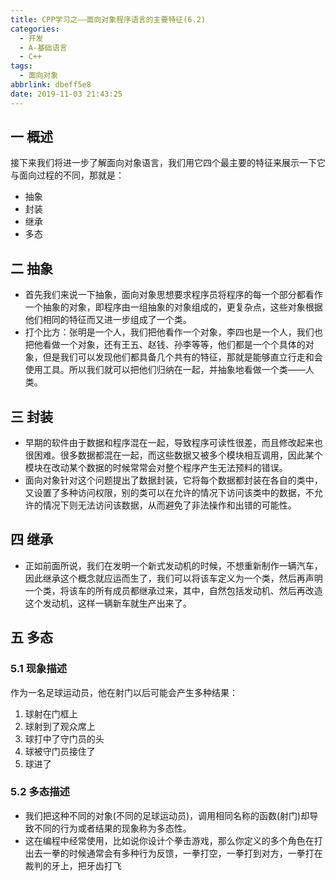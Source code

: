 ```yaml
---
title: CPP学习之——面向对象程序语言的主要特征(6.2)
categories:
  - 开发
  - A-基础语言
  - C++
tags:
  - 面向对象
abbrlink: dbeff5e8
date: 2019-11-03 21:43:25
---
```

## 一 概述

接下来我们将进一步了解面向对象语言，我们用它四个最主要的特征来展示一下它与面向过程的不同，那就是：  

- 抽象
- 封装
- 继承
- 多态

<!--more-->

## 二 抽象

* 首先我们来说一下抽象，面向对象思想要求程序员将程序的每一个部分都看作一个抽象的对象，即程序由一组抽象的对象组成的，更复杂点，这些对象根据他们相同的特征而又进一步组成了一个类。
* 打个比方：张明是一个人，我们把他看作一个对象，李四也是一个人，我们也把他看做一个对象，还有王五、赵钱、孙李等等，他们都是一个个具体的对象，但是我们可以发现他们都具备几个共有的特征，那就是能够直立行走和会使用工具。所以我们就可以把他们归纳在一起，并抽象地看做一个类——人类。

## 三 封装

* 早期的软件由于数据和程序混在一起，导致程序可读性很差，而且修改起来也很困难。很多数据都混在一起，而这些数据又被多个模块相互调用，因此某个模块在改动某个数据的时候常常会对整个程序产生无法预料的错误。
* 面向对象针对这个问题提出了数据封装，它将每个数据都封装在各自的类中，又设置了多种访问权限，别的类可以在允许的情况下访问该类中的数据，不允许的情况下则无法访问该数据，从而避免了非法操作和出错的可能性。

## 四 继承

* 正如前面所说，我们在发明一个新式发动机的时候，不想重新制作一辆汽车，因此继承这个概念就应运而生了，我们可以将该车定义为一个类，然后再声明一个类，将该车的所有成员都继承过来，其中，自然包括发动机、然后再改造这个发动机，这样一辆新车就生产出来了。

## 五 多态

### 5.1 现象描述

作为一名足球运动员，他在射门以后可能会产生多种结果：  

1. 球射在门框上
2. 球射到了观众席上
3. 球打中了守门员的头
4. 球被守门员接住了
5. 球进了

### 5.2 多态描述

* 我们把这种不同的对象(不同的足球运动员)，调用相同名称的函数(射门)却导致不同的行为或者结果的现象称为多态性。
* 这在编程中经常使用，比如说你设计个拳击游戏，那么你定义的多个角色在打出去一拳的时候通常会有多种行为反馈，一拳打空，一拳打到对方，一拳打在裁判的牙上，把牙齿打飞